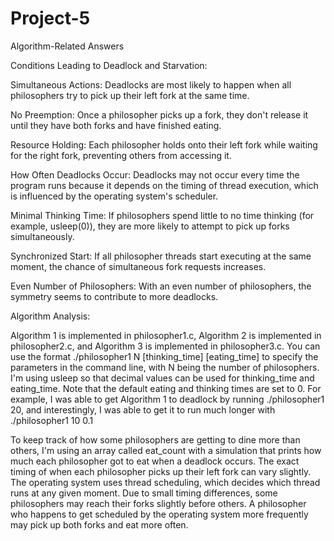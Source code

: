 # Project-5

Algorithm-Related Answers

Conditions Leading to Deadlock and Starvation:

Simultaneous Actions: 
Deadlocks are most likely to happen when all philosophers try to pick up their left fork at the same time.

No Preemption:
Once a philosopher picks up a fork, they don't release it until they have both forks and have finished eating.

Resource Holding: 
Each philosopher holds onto their left fork while waiting for the right fork, preventing others from accessing it.

How Often Deadlocks Occur:
Deadlocks may not occur every time the program runs because it depends on the timing of thread execution, which is influenced by the operating system's scheduler.

Minimal Thinking Time: 
If philosophers spend little to no time thinking (for example, usleep(0)), they are more likely to attempt to pick up forks simultaneously.

Synchronized Start: 
If all philosopher threads start executing at the same moment, the chance of simultaneous fork requests increases.

Even Number of Philosophers: 
With an even number of philosophers, the symmetry seems to contribute to more deadlocks.

Algorithm Analysis:

Algorithm 1 is implemented in philosopher1.c, Algorithm 2 is implemented in philosopher2.c, and Algorithm 3 is implemented in philosopher3.c. You can use the format ./philosopher1 N [thinking_time] [eating_time] to specify the parameters in the command line, with N being the number of philosophers. I'm using usleep so that decimal values can be used for thinking_time and eating_time. Note that the default eating and thinking times are set to 0. For example, I was able to get Algorithm 1 to deadlock by running ./philosopher1 20, and interestingly, I was able to get it to run much longer with ./philosopher1 10 0.1

To keep track of how some philosophers are getting to dine more than others, I'm using an array called eat_count with a simulation that prints how much each philosopher got to eat when a deadlock occurs. The exact timing of when each philosopher picks up their left fork can vary slightly. The operating system uses thread scheduling, which decides which thread runs at any given moment. Due to small timing differences, some philosophers may reach their forks slightly before others. A philosopher who happens to get scheduled by the operating system more frequently may pick up both forks and eat more often.
